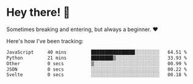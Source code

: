 # Hey there! 👋
Sometimes breaking and entering, but always a beginner. ❤️

Here's how I've been tracking:
<!--START_SECTION:waka-->

```txt
JavaScript     40 mins         ████████████████░░░░░░░░░   64.51 %
Python         21 mins         ████████▒░░░░░░░░░░░░░░░░   33.93 %
Other          0 secs          ▒░░░░░░░░░░░░░░░░░░░░░░░░   00.99 %
JSON           0 secs          ░░░░░░░░░░░░░░░░░░░░░░░░░   00.22 %
Svelte         0 secs          ░░░░░░░░░░░░░░░░░░░░░░░░░   00.18 %
```

<!--END_SECTION:waka-->
